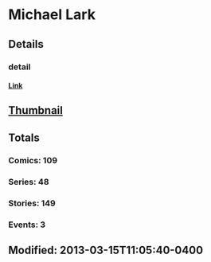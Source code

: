 # Michael  Lark 
## Details
### detail
#### [Link](http://marvel.com/comics/creators/509/michael_lark?utm_campaign=apiRef&utm_source=225578a89fc76f3d20fbffda5d17a88d)
## [Thumbnail](http://i.annihil.us/u/prod/marvel/i/mg/f/00/4bb4bbda8f048.jpg)
## Totals
### Comics: 109
### Series: 48
### Stories: 149
### Events: 3
## Modified: 2013-03-15T11:05:40-0400
